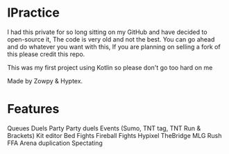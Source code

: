 # lPractice
 
I had this private for so long sitting on my GitHub and have decided to open-source it, The code is very old and not the best.
You can go ahead and do whatever you want with this, If you are planning on selling a fork of this please credit this repo.

This was my first project using Kotlin so please don't go too hard on me

Made by Zowpy & Hyptex.

# Features
Queues
Duels
Party
Party duels
Events (Sumo, TNT tag, TNT Run & Brackets)
Kit editor
Bed Fights
Fireball Fights
Hypixel TheBridge
MLG Rush
FFA
Arena duplication
Spectating
